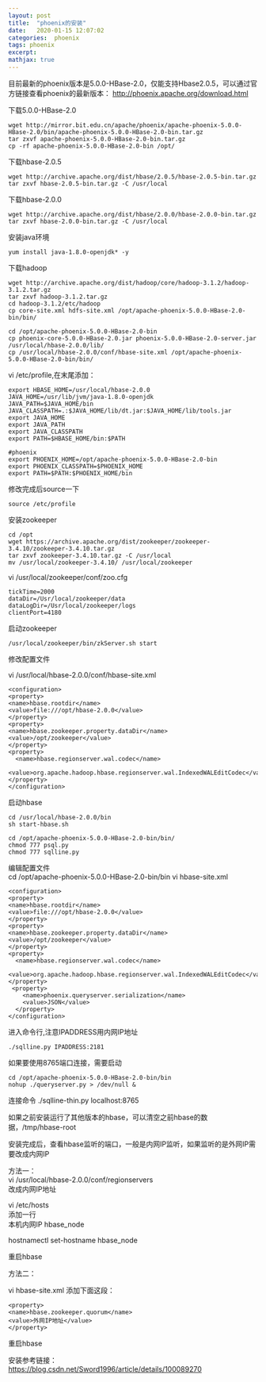 ```yaml
---
layout: post
title:  "phoenix的安装"
date:   2020-01-15 12:07:02
categories:  phoenix
tags: phoenix
excerpt: 
mathjax: true
---
```


目前最新的phoenix版本是5.0.0-HBase-2.0，仅能支持Hbase2.0.5，可以通过官方链接查看phoenix的最新版本：
http://phoenix.apache.org/download.html

下载5.0.0-HBase-2.0
```
wget http://mirror.bit.edu.cn/apache/phoenix/apache-phoenix-5.0.0-HBase-2.0/bin/apache-phoenix-5.0.0-HBase-2.0-bin.tar.gz
tar zxvf apache-phoenix-5.0.0-HBase-2.0-bin.tar.gz
cp -rf apache-phoenix-5.0.0-HBase-2.0-bin /opt/

```

下载hbase-2.0.5
```
wget http://archive.apache.org/dist/hbase/2.0.5/hbase-2.0.5-bin.tar.gz
tar zxvf hbase-2.0.5-bin.tar.gz -C /usr/local
```
下载hbase-2.0.0
```
wget http://archive.apache.org/dist/hbase/2.0.0/hbase-2.0.0-bin.tar.gz
tar zxvf hbase-2.0.0-bin.tar.gz -C /usr/local
```




安装java环境
```
yum install java-1.8.0-openjdk* -y
```

下载hadoop
```
wget http://archive.apache.org/dist/hadoop/core/hadoop-3.1.2/hadoop-3.1.2.tar.gz
tar zxvf hadoop-3.1.2.tar.gz
cd hadoop-3.1.2/etc/hadoop
cp core-site.xml hdfs-site.xml /opt/apache-phoenix-5.0.0-HBase-2.0-bin/bin/

cd /opt/apache-phoenix-5.0.0-HBase-2.0-bin
cp phoenix-core-5.0.0-HBase-2.0.jar phoenix-5.0.0-HBase-2.0-server.jar /usr/local/hbase-2.0.0/lib/
cp /usr/local/hbase-2.0.0/conf/hbase-site.xml /opt/apache-phoenix-5.0.0-HBase-2.0-bin/bin/

```

vi /etc/profile,在末尾添加：
```
export HBASE_HOME=/usr/local/hbase-2.0.0
JAVA_HOME=/usr/lib/jvm/java-1.8.0-openjdk
JAVA_PATH=$JAVA_HOME/bin
JAVA_CLASSPATH=.:$JAVA_HOME/lib/dt.jar:$JAVA_HOME/lib/tools.jar
export JAVA_HOME
export JAVA_PATH
export JAVA_CLASSPATH
export PATH=$HBASE_HOME/bin:$PATH

#phoenix
export PHOENIX_HOME=/opt/apache-phoenix-5.0.0-HBase-2.0-bin
export PHOENIX_CLASSPATH=$PHOENIX_HOME
export PATH=$PATH:$PHOENIX_HOME/bin
```
修改完成后source一下
```
source /etc/profile
```

安装zookeeper
```
cd /opt
wget https://archive.apache.org/dist/zookeeper/zookeeper-3.4.10/zookeeper-3.4.10.tar.gz
tar zxvf zookeeper-3.4.10.tar.gz -C /usr/local
mv /usr/local/zookeeper-3.4.10/ /usr/local/zookeeper
```
vi /usr/local/zookeeper/conf/zoo.cfg

```
tickTime=2000
dataDir=/Usr/local/zookeeper/data
dataLogDir=/Usr/local/zookeeper/logs
clientPort=4180
```
启动zookeeper
```
/usr/local/zookeeper/bin/zkServer.sh start
```
修改配置文件

vi /usr/local/hbase-2.0.0/conf/hbase-site.xml
```
<configuration>
<property>
<name>hbase.rootdir</name>
<value>file:///opt/hbase-2.0.0</value>
</property>
<property>
<name>hbase.zookeeper.property.dataDir</name>
<value>/opt/zookeeper</value>
</property>
<property> 
  <name>hbase.regionserver.wal.codec</name> 
  <value>org.apache.hadoop.hbase.regionserver.wal.IndexedWALEditCodec</value> 
</property>
</configuration>
```

启动hbase
```
cd /usr/local/hbase-2.0.0/bin   
sh start-hbase.sh
```

```
cd /opt/apache-phoenix-5.0.0-HBase-2.0-bin/bin/
chmod 777 psql.py
chmod 777 sqlline.py
```

编辑配置文件   
cd /opt/apache-phoenix-5.0.0-HBase-2.0-bin/bin
vi hbase-site.xml 
```
<configuration>
<property>
<name>hbase.rootdir</name>
<value>file:///opt/hbase-2.0.0</value>
</property>
<property>
<name>hbase.zookeeper.property.dataDir</name>
<value>/opt/zookeeper</value>
</property>
<property>
  <name>hbase.regionserver.wal.codec</name>
  <value>org.apache.hadoop.hbase.regionserver.wal.IndexedWALEditCodec</value>
</property>
 <property>
    <name>phoenix.queryserver.serialization</name>
    <value>JSON</value>
  </property>
</configuration>
```



进入命令行,注意IPADDRESS用内网IP地址
```
./sqlline.py IPADDRESS:2181
```

如果要使用8765端口连接，需要启动
```
cd /opt/apache-phoenix-5.0.0-HBase-2.0-bin/bin
nohup ./queryserver.py > /dev/null &
```
连接命令
./sqlline-thin.py localhost:8765


如果之前安装运行了其他版本的hbase，可以清空之前hbase的数据，/tmp/hbase-root     


安装完成后，查看hbase监听的端口，一般是内网IP监听，如果监听的是外网IP需要改成内网IP

方法一：  
vi /usr/local/hbase-2.0.0/conf/regionservers  
改成内网IP地址  

vi /etc/hosts  
添加一行  
本机内网IP hbase_node    

hostnamectl set-hostname hbase_node

重启hbase   


方法二：  

vi  hbase-site.xml
添加下面这段：

```
<property>
<name>hbase.zookeeper.quorum</name>
<value>外网IP地址</value>
</property>
```

重启hbase









安装参考链接：   
https://blog.csdn.net/Sword1996/article/details/100089270    










